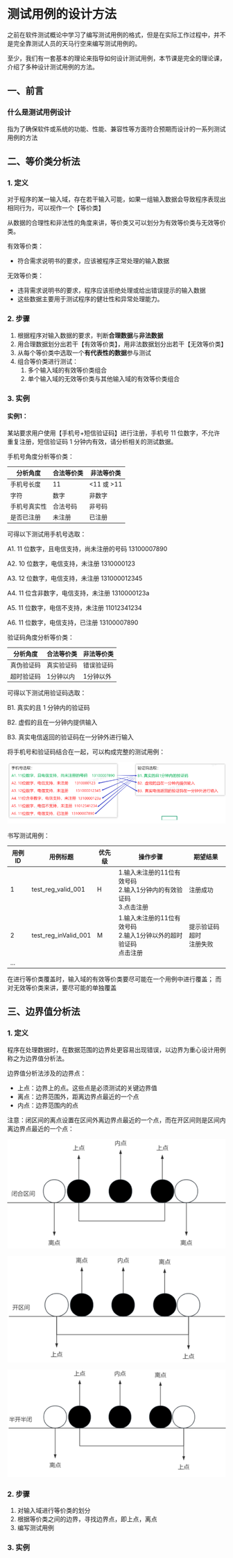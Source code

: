 # 测试用例的设计方法

之前在软件测试概论中学习了编写测试用例的格式，但是在实际工作过程中，并不是完全靠测试人员的天马行空来编写测试用例的。

至少，我们有一套基本的理论来指导如何设计测试用例，本节课是完全的理论课，介绍了多种设计测试用例的方法。

## 一、前言

### 什么是测试用例设计

指为了确保软件或系统的功能、性能、兼容性等方面符合预期而设计的一系列测试用例的方法

## 二、等价类分析法

### 1. 定义

对于程序的某一输入域，存在若干输入可能，如果一组输入数据会导致程序表现出相同行为，可以视作一个【等价类】

从数据的合理性和非法性的角度来讲，等价类又可以划分为有效等价类与无效等价类。

有效等价类：

* 符合需求说明书的要求，应该被程序正常处理的输入数据

无效等价类：

* 违背需求说明书的要求，程序应该拒绝处理或给出错误提示的输入数据
* 这些数据主要用于测试程序的健壮性和异常处理能力。

### 2. 步骤

1. 根据程序对输入数据的要求，判断**合理数据**与**非法数据**
2. 用合理数据划分出若干【有效等价类】，用非法数据划分出若干【无效等价类】
3. 从每个等价类中选取一个**有代表性的数据**参与测试
4. 组合等价类进行测试：
   1. 多个输入域的有效等价类组合
   2. 单个输入域的无效等价类与其他输入域的有效等价类组合

### 3. 实例

#### 实例1：

某站要求用户使用【手机号+短信验证码】进行注册，手机号 11 位数字，不允许重复注册，短信验证码 1 分钟内有效，请分析相关的测试数据。

手机号角度分析等价类：

| 分析角度     | 合法等价类 | 非法等价类 |
| ------------ | ---------- | ---------- |
| 手机号长度   | 11         | <11 或 >11 |
| 字符         | 数字       | 非数字     |
| 手机号真实性 | 合法号码   | 非号码     |
| 是否已注册   | 未注册     | 已注册     |

可得以下测试用手机号选取：

A1. 11 位数字，且电信支持，尚未注册的号码 13100007890

A2. 10 位数字，电信支持，未注册 1310000123

A3. 12 位数字，电信支持，未注册 131000012345

A4. 11 位含非数字，电信支持，未注册 1310000123a

A5. 11 位数字，电信不支持，未注册 11012341234

A6. 11 位数字，电信支持，已注册 13100007890

验证码角度分析等价类：

| 分析角度   | 合法等价类 | 非法等价类 |
| ---------- | ---------- | ---------- |
| 真伪验证码 | 真实验证码 | 错误验证码 |
| 超时验证码 | 1分钟以内  | 1分钟以外  |

可得以下测试用验证码选取：

B1. 真实的且 1 分钟内的验证码

B2. 虚假的且在一分钟内提供输入

B3. 真实电信返回的验证码在一分钟外进行输入

将手机号和验证码结合在一起，可以构成完整的测试用例：

![1736919680224](image/测试用例的设计方法/1736919680224.png)

书写测试用例：

| 用例ID | 用例标题             | 优先级 | 操作步骤                                                                  | 期望结果                     |
| ------ | -------------------- | ------ | ------------------------------------------------------------------------- | ---------------------------- |
| 1      | test_reg_valid_001   | H      | 1.输入未注册的11位有效号码<br />2.输入1分钟内的有效验证码<br />3.点击注册 | 注册成功                     |
| 2      | test_reg_inValid_001 | M      | 1.输入未注册的11位有效号码<br />2.输入1分钟以外的超时验证码<br />点击注册 | 提示验证码超时<br />注册失败 |
| ...    |                      |        |                                                                           |                              |

在进行等价类覆盖时，输入域的有效等价类要尽可能在一个用例中进行覆盖；
而对无效等价类来讲，要尽可能的单独覆盖

## 三、边界值分析法

### 1. 定义

程序在处理数据时，在数据范围的边界处更容易出现错误，以边界为重心设计用例称之为边界值分析法。

边界值分析法涉及的边界点：

* 上点：边界上的点。这些点是必须测试的关键边界值
* 离点：边界范围外，距离边界点最近的一个点
* 内点：边界范围内的点

注意：闭区间的离点设置在区间外离边界点最近的一个点，而在开区间则是区间内离边界点最近的一个点：

![1736920341502](image/测试用例的设计方法/1736920341502.png)

![1736920357349](image/测试用例的设计方法/1736920357349.png)

![1736920372327](image/测试用例的设计方法/1736920372327.png)

### 2. 步骤

1. 对输入域进行等价类的划分
2. 根据等价类之间的边界，寻找边界点，即上点，离点
3. 编写测试用例

### 3. 实例
